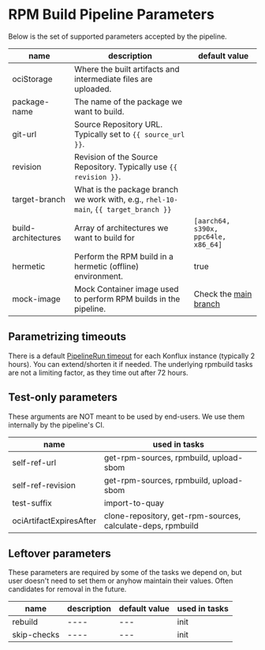 # RPM Build Pipeline Parameters

Below is the set of supported parameters accepted by the pipeline.

| name          | description | default value |
| ---           | ----        | ---           |
| ociStorage    | Where the built artifacts and intermediate files are uploaded. | |
| package-name  | The name of the package we want to build. | |
| git-url       | Source Repository URL. Typically set to `{{ source_url }}`. | |
| revision      | Revision of the Source Repository. Typically use `{{ revision }}`. | |
| target-branch | What is the package branch we work with, e.g., `rhel-10-main`, `{{ target_branch }}` | |
| build-architectures | Array of architectures we want to build for | `[aarch64, s390x, ppc64le, x86_64]` |
| hermetic      | Perform the RPM build in a hermetic (offline) environment. | true |
| mock-image    | Mock Container image used to perform RPM builds in the pipeline. | Check the [main branch][mock-image] |


## Parametrizing timeouts

There is a default [PipelineRun timeout][] for each Konflux instance (typically
2 hours).  You can extend/shorten it if needed.  The underlying rpmbuild tasks
are not a limiting factor, as they time out after 72 hours.


## Test-only parameters

These arguments are NOT meant to be used by end-users.  We use them internally
by the pipeline's CI.

| name                    | used in tasks |
| ---                     | ---           |
| self-ref-url            | get-rpm-sources, rpmbuild, upload-sbom |
| self-ref-revision       | get-rpm-sources, rpmbuild, upload-sbom |
| test-suffix             | import-to-quay |
| ociArtifactExpiresAfter | clone-repository, get-rpm-sources, calculate-deps, rpmbuild|


## Leftover parameters

These parameters are required by some of the tasks we depend on, but user
doesn't need to set them or anyhow maintain their values.  Often candidates for
removal in the future.

| name          | description | default value | used in tasks |
| ---           | ----        | ---           | ---           |
| rebuild       | ----        | ---           | init          |
| skip-checks   | ----        | ---           | init          |


[PipelineRun timeout]: https://tekton.dev/docs/pipelines/pipelineruns/#configuring-a-failure-timeout
[mock-image]: https://github.com/konflux-ci/rpmbuild-pipeline-environment-container
